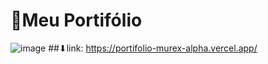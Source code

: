 # 👾Meu Portifólio
![image](https://github.com/user-attachments/assets/e66a2c74-59f6-440d-9774-c094c875f732)
##⬇︎link: 
https://portifolio-murex-alpha.vercel.app/
